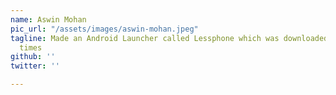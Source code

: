 ```yaml
---
name: Aswin Mohan
pic_url: "/assets/images/aswin-mohan.jpeg"
tagline: Made an Android Launcher called Lessphone which was downloaded over 250,000
  times
github: ''
twitter: ''

---
```

